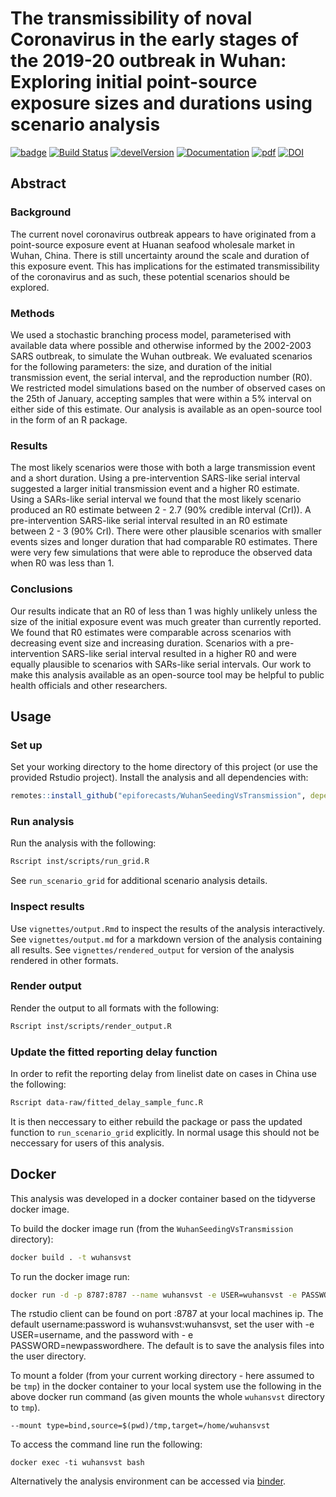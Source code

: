 # The transmissibility of noval Coronavirus in the early stages of the 2019-20 outbreak in Wuhan: Exploring initial point-source exposure sizes and durations using scenario analysis

[![badge](https://img.shields.io/badge/Launch-analysis-lightblue.svg)](https://mybinder.org/v2/gh/epiforecasts/WuhanSeedingVsTransmission/master?urlpath=rstudio)
[![Build Status](https://travis-ci.com/epiforecasts/WuhanSeedingVsTransmission.svg?branch=master)](https://travis-ci.com/epiforecasts/WuhanSeedingVsTransmission)
[![develVersion](https://img.shields.io/badge/devel%20version-0.1.0-green.svg?style=flat)](https://github.com/epiforecasts/WuhanSeedingVsTransmission)
[![Documentation](https://img.shields.io/badge/Package-documentation-lightgrey.svg?style=flat)](https://epiforecasts.io/WuhanSeedingVsTransmission)
[![pdf](https://img.shields.io/badge/Report-pdf-lightred.svg?style=flat)](https://epiforecasts.io/WuhanSeedingVsTransmission/articles/rendered_output/output.pdf)
[![DOI](https://zenodo.org/badge/235766896.svg)](https://zenodo.org/badge/latestdoi/235766896)

## Abstract

### Background

The current novel coronavirus outbreak appears to have originated from a point-source exposure event at Huanan seafood wholesale market in Wuhan, China. There is still uncertainty around the scale and duration of this exposure event. This has implications for the estimated transmissibility of the coronavirus and as such, these potential scenarios should be explored. 

### Methods

We used a stochastic branching process model, parameterised with available data where possible and otherwise informed by the 2002-2003 SARS outbreak, to simulate the Wuhan outbreak. We evaluated scenarios for the following parameters: the size, and duration of the initial transmission event, the serial interval, and the reproduction number (R0). We restricted model simulations based on the number of observed cases on the 25th of January, accepting samples that were within a 5% interval on either side of this estimate. Our analysis is available as an open-source tool in the form of an R package.

### Results

The most likely scenarios were those with both a large transmission event and a short duration. Using a pre-intervention SARS-like serial interval suggested a larger initial transmission event and a higher R0 estimate. Using a SARs-like serial interval we found that the most likely scenario produced an R0 estimate between 2 - 2.7 (90% credible interval (CrI)). A pre-intervention SARS-like serial interval resulted in an R0 estimate between 2 - 3 (90% CrI). There were other plausible scenarios with smaller events sizes and longer duration that had comparable R0 estimates. There were very few simulations that were able to reproduce the observed data when R0 was less than 1. 

### Conclusions

Our results indicate that an R0 of less than 1 was highly unlikely unless the size of the initial exposure event was much greater than currently reported. We found that R0 estimates were comparable across scenarios with decreasing event size and increasing duration. Scenarios with a pre-intervention SARS-like serial interval resulted in a higher R0 and were equally plausible to scenarios with SARs-like serial intervals. Our work to make this analysis available as an open-source tool may be helpful to public health officials and other researchers.

## Usage

### Set up

Set your working directory to the home directory of this project (or use the provided Rstudio project). Install the analysis and all dependencies with: 

```r
remotes::install_github("epiforecasts/WuhanSeedingVsTransmission", dependencies = TRUE)
```

### Run analysis

Run the analysis with the following:

```bash
Rscript inst/scripts/run_grid.R
```

See `run_scenario_grid` for additional scenario analysis details.

### Inspect results

Use `vignettes/output.Rmd` to inspect the results of the analysis interactively. See `vignettes/output.md` for a markdown version of the analysis containing all results. See `vignettes/rendered_output` for version of the analysis rendered in other formats.

### Render output

Render the output to all formats with the following:

```bash
Rscript inst/scripts/render_output.R
```

### Update the fitted reporting delay function

In order to refit the reporting delay from linelist date on cases in China use the following:

```bash
Rscript data-raw/fitted_delay_sample_func.R
```

It is then neccessary to either rebuild the package or pass the updated function to `run_scenario_grid` explicitly. In normal usage this should not be neccessary for users of this analysis.

## Docker


This analysis was developed in a docker container based on the tidyverse docker image. 

To build the docker image run (from the `WuhanSeedingVsTransmission` directory):

```bash
docker build . -t wuhansvst
```

To run the docker image run:

```bash
docker run -d -p 8787:8787 --name wuhansvst -e USER=wuhansvst -e PASSWORD=wuhansvst wuhansvst
```

The rstudio client can be found on port :8787 at your local machines ip. The default username:password is wuhansvst:wuhansvst, set the user with -e USER=username, and the password with - e PASSWORD=newpasswordhere. The default is to save the analysis files into the user directory.

To mount a folder (from your current working directory - here assumed to be `tmp`) in the docker container to your local system use the following in the above docker run command (as given mounts the whole `wuhansvst` directory to `tmp`).

```{bash, eval = FALSE}
--mount type=bind,source=$(pwd)/tmp,target=/home/wuhansvst
```

To access the command line run the following:

```{bash, eval = FALSE}
docker exec -ti wuhansvst bash
```

Alternatively the analysis environment can be accessed via [binder](https://mybinder.org/v2/gh/epiforecasts/WuhanSeedingVsTransmission/master?urlpath=rstudio).
